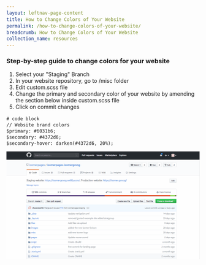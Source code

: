 ```yaml
---
layout: leftnav-page-content
title: How to Change Colors of Your Website
permalink: /how-to-change-colors-of-your-website/
breadcrumb: How to Change Colors of Your Website
collection_name: resources
---
```


### **Step-by-step guide to change colors for your website**
1. Select your "Staging" Branch
2. In your website repository, go to /misc folder
3. Edit custom.scss file
4. Change the primary and secondary color of your website by amending the section below inside custom.scss file
5. Click on commit changes

```
# code block
// Website brand colors
$primary: #6031b6;
$secondary: #4372d6;
$secondary-hover: darken(#4372d6, 20%);
```

![How to Change the Colors for Your Website](/images/resources/website-color-change.gif)



